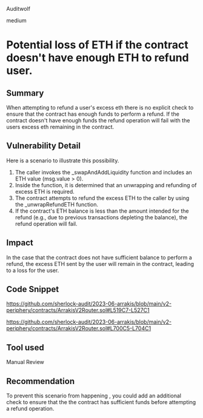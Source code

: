 Auditwolf

medium

# Potential loss of ETH if the contract doesn't have enough ETH to refund user.

## Summary
When attempting to refund a user's excess eth there is no explicit check to ensure that the contract has enough funds to perform a refund. If the contract doesn't have enough funds the refund operation will fail with the users excess eth remaining in the contract.

## Vulnerability Detail
Here is a scenario to illustrate this possibility.
1. The caller invokes the _swapAndAddLiquidity function and includes an ETH value (msg.value > 0).
2. Inside the function, it is determined that an unwrapping and refunding of excess ETH is required.
3. The contract attempts to refund the excess ETH to the caller by using the _unwrapRefundETH function.
4. If the contract's ETH balance is less than the amount intended for the refund (e.g., due to previous transactions depleting the balance), the refund operation will fail.

## Impact
In the case that the contract does not have sufficient balance to perform a refund, the excess ETH sent by the user  will remain in the contract, leading to a loss for the user.

## Code Snippet

https://github.com/sherlock-audit/2023-06-arrakis/blob/main/v2-periphery/contracts/ArrakisV2Router.sol#L519C7-L527C1

https://github.com/sherlock-audit/2023-06-arrakis/blob/main/v2-periphery/contracts/ArrakisV2Router.sol#L700C5-L704C1
## Tool used

Manual Review

## Recommendation
To prevent this scenario from happening , you could add an additional check to ensure that the the contract has sufficient funds before attempting a refund operation.
